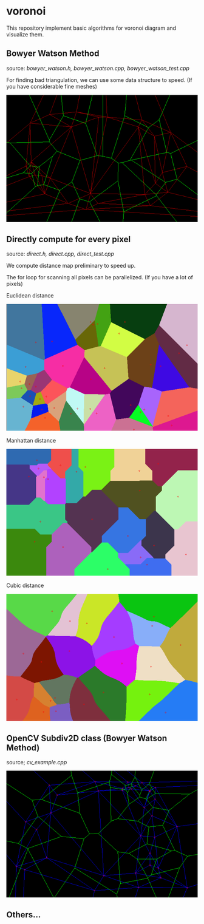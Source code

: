 # voronoi
This repository implement basic algorithms for voronoi diagram and visualize them.

## Bowyer Watson Method

source: *bowyer_watson.h, bowyer_watson.cpp, bowyer_watson_test.cpp*

For finding bad triangulation, we can use some data structure to speed. (If you have considerable fine meshes)

![Bowyer Watson Method](figures/bowyer_watson.png)

## Directly compute for every pixel

source: *direct.h, direct.cpp, direct_test.cpp*

We compute distance map preliminary to speed up.

The for loop for scanning all pixels can be parallelized. (If you have a lot of pixels)

Euclidean distance

![Euclidean distance](figures/direct_normal.png)

Manhattan distance

![Manhattan distance](figures/direct_manhattan.png)

Cubic distance

![Cubic distance](figures/direct_cubic.png)

## OpenCV Subdiv2D class (Bowyer Watson Method)

source; *cv_example.cpp*

![OpenCV Subdiv2D](figures/cv_bowyer_watson.png)

## Others...